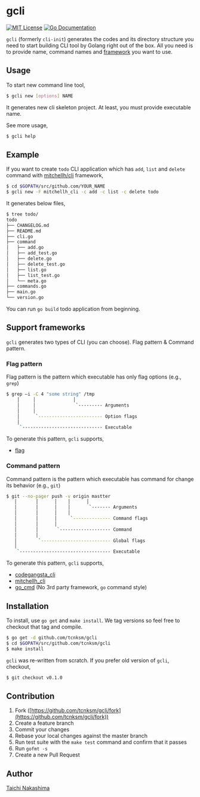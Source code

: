 gcli
====

[![MIT License](http://img.shields.io/badge/license-MIT-blue.svg?style=flat-square)][license]
[![Go Documentation](http://img.shields.io/badge/go-documentation-blue.svg?style=flat-square)][godocs]

[license]: https://github.com/tcnksm/gcli/blob/master/LICENSE
[godocs]: http://godoc.org/github.com/tcnksm/gcli

`gcli` (formerly `cli-init`) generates the codes and its directory structure you need to start building CLI tool by Golang right out of the box. All you need is to provide name, command names and [framework](#support-frameworks) you want to use. 

## Usage

To start new command line tool,

```bash
$ gcli new [options] NAME
```
It generates new cli skeleton project. At least, you must provide executable name.

See more usage,

```bash
$ gcli help
```

## Example

If you want to create `todo` CLI application which has `add`, `list` and `delete` command with
[mitchellh/cli](https://github.com/mitchellh/cli) framework,

```bash
$ cd $GOPATH/src/github.com/YOUR_NAME
$ gcli new -F mitchellh_cli -c add -c list -c delete todo
```

It generates below files,

```bash
$ tree todo/
todo
├── CHANGELOG.md
├── README.md
├── cli.go
├── command
│   ├── add.go
│   ├── add_test.go
│   ├── delete.go
│   ├── delete_test.go
│   ├── list.go
│   ├── list_test.go
│   └── meta.go
├── commands.go
├── main.go
└── version.go
```

You can run `go build` todo application from beginning.

## Support frameworks

`gcli` generates two types of CLI (you can choose). Flag pattern & Command pattern.

### Flag pattern

Flag pattern is the pattern which executable has only flag options (e.g., `grep`)

```bash
$ grep —i -C 4 "some string" /tmp   
    │     │              │           
    │     │               `--------- Arguments 
    │     │                          
    │      `------------------------ Option flags   
    │                                
     `------------------------------ Executable  
```

To generate this pattern, `gcli` supports,

- [flag](https://golang.org/pkg/flag/)

### Command pattern

Command pattern is the pattern which executable has command for change its behavior (e.g., `git`)

```bash
$ git --no-pager push -v origin mastter     
   │       │      │    │      │           
   │       │      │    │       `------- Arguments 
   │       │      │    │              
   │       │      │     `-------------- Command flags 
   │       │      │                   
   │       │       `------------------- Command
   │       │                          
   │        `-------------------------- Global flags
   │                                  
    `---------------------------------- Executable
```

To generate this pattern, `gcli` supports,

- [codegangsta_cli](https://github.com/codegangsta/cli)
- [mitchellh_cli](https://github.com/mitchellh/cli)
- [go_cmd](https://github.com/golang/go/blob/master/src/cmd/go/main.go#L30#L51) (No 3rd party framework, `go` command style)

## Installation

To install, use `go get` and `make install`. We tag versions so feel free to checkout that tag and compile.

```bash
$ go get -d github.com/tcnksm/gcli
$ cd $GOPATH/src/github.com/tcnksm/gcli
$ make install 
```

`gcli` was re-written from scratch. If you prefer old version of `gcli`, checkout,

```bash
$ git checkout v0.1.0
```

## Contribution

1. Fork ([https://github.com/tcnksm/gcli/fork](https://github.com/tcnksm/gcli/fork))
1. Create a feature branch
1. Commit your changes
1. Rebase your local changes against the master branch
1. Run test suite with the `make test` command and confirm that it passes
1. Run `gofmt -s`
1. Create a new Pull Request

## Author

[Taichi Nakashima](https://github.com/tcnksm)
